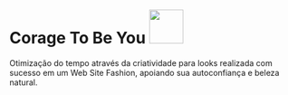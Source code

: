 # <h1> Corage To Be You <img src="https://github.com/BiaRosaR/CouragetoBeYOU/assets/125586731/fa62175e-6c79-432c-aeb0-485db531ae9d" width="60" heigth="60"> </h1>
 
Otimização do tempo através da criatividade para looks realizada com sucesso em um Web Site Fashion, apoiando sua autoconfiança e beleza natural.

